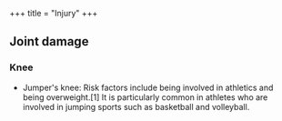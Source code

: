 +++
title = "Injury"
+++


## Joint damage
### Knee
- Jumper's knee: Risk factors include being involved in athletics and being overweight.[1] It is particularly common in athletes who are involved in jumping sports such as basketball and volleyball.

